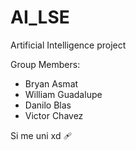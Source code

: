 # AI_LSE
Artificial Intelligence project

Group Members: 

- Bryan Asmat 
- William Guadalupe
- Danilo Blas
- Victor Chavez 

Si me uni xd 🩹
